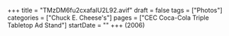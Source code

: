+++
title = "TMzDM6fu2cxafaIU2L92.avif"
draft = false
tags = ["Photos"]
categories = ["Chuck E. Cheese's"]
pages = ["CEC Coca-Cola Triple Tabletop Ad Stand"]
startDate = ""
+++
(2006)
